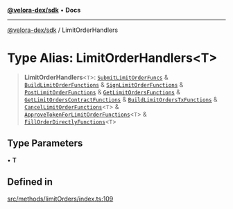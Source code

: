 [**@velora-dex/sdk**](../README.md) • **Docs**

***

[@velora-dex/sdk](../globals.md) / LimitOrderHandlers

# Type Alias: LimitOrderHandlers\<T\>

> **LimitOrderHandlers**\<`T`\>: [`SubmitLimitOrderFuncs`](SubmitLimitOrderFuncs.md) & [`BuildLimitOrderFunctions`](BuildLimitOrderFunctions.md) & [`SignLimitOrderFunctions`](SignLimitOrderFunctions.md) & [`PostLimitOrderFunctions`](PostLimitOrderFunctions.md) & [`GetLimitOrdersFunctions`](GetLimitOrdersFunctions.md) & [`GetLimitOrdersContractFunctions`](GetLimitOrdersContractFunctions.md) & [`BuildLimitOrdersTxFunctions`](BuildLimitOrdersTxFunctions.md) & [`CancelLimitOrderFunctions`](CancelLimitOrderFunctions.md)\<`T`\> & [`ApproveTokenForLimitOrderFunctions`](ApproveTokenForLimitOrderFunctions.md)\<`T`\> & [`FillOrderDirectlyFunctions`](FillOrderDirectlyFunctions.md)\<`T`\>

## Type Parameters

• **T**

## Defined in

[src/methods/limitOrders/index.ts:109](https://github.com/VeloraDEX/paraswap-sdk/blob/feat/velora/src/methods/limitOrders/index.ts#L109)
